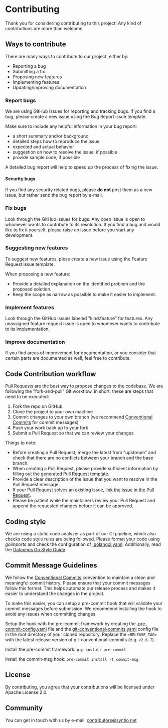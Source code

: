# Contributing
Thank you for considering contributing to this project! Any kind of contributions are more than welcome.

## Ways to contribute
There are many ways to contribute to our project, either by:

- Reporting a bug
- Submitting a fix
- Proposing new features
- Implementing features
- Updating/improving documentation

### Report bugs
We are using GitHub Issues for reporting and tracking bugs.
If you find a bug, please create a new issue using the Bug Report issue template.

Make sure to include any helpful information in your bug report:
- a short summary and/or background
- detailed steps how to reproduce the issue
- expected and actual behavior
- suggestion on how to resolve the issue, if possible
- provide sample code, if possible

A detailed bug report will help to speed up the process of fixing the issue.

#### Security bugs
If you find any security related bugs, please **do not** post them as a new issue, but rather send the bug report by e-mail.

### Fix bugs
Look through the GitHub issues for bugs. Any open issue is open to whomever wants to contribute to its resolution.
If you find a bug and would like to fix it yourself, please raise an issue before you start any development.

### Suggesting new features
To suggest new features, plese create a new issue using the Feature Request issue template.

When proposing a new feature:
- Provide a detailed explanation on the identified problem and the proposed solution.
- Keep the scope as narrow as possible to make it easier to implement.

### Implement features
Look through the GitHub issues labeled "kind:feature" for features.
Any unassigned feature request issue is open to whomever wants to contribute to its implementation.

### Improve documentation
If you find areas of improvement for documentation, or you consider that certain parts are documented as well, feel free to contribute.

## Code Contribution workflow
Pull Requests are the best way to propose changes to the codebase. We are following the "fork-and-pull" Git workflow.
In short, these are steps that need to be executed:

1. Fork the repo on GitHub
2. Clone the project to your own machine
3. Commit changes to your own branch (we recommend [Conventional Commits](https://www.conventionalcommits.org/en/v1.0.0/) for commit messages)
4. Push your work back up to your fork
5. Submit a Pull Request so that we can review your changes

Things to note:
- Before creating a Pull Request, merge the latest from "upstream" and check that there are no conflicts between your branch and the base branch.
- When creating a Pull Request, please provide sufficient information by filling out the generated Pull Request template.
- Provide a clear description of the issue that you want to resolve in the Pull Request message.
- If your Pull Request solves an existing issue, [link the issue in the Pull Request](https://docs.github.com/en/issues/tracking-your-work-with-issues/linking-a-pull-request-to-an-issue).
- Please be patient while the maintainers review your Pull Request and append the requested changes before it can be approved.

## Coding style
We are using a static code analyzer as part of our CI pipeline, which also checks code style rules are being followed.
Please format your code using *goimports* and check the configuration of [.golangci.yaml](.golangci.yaml).
Additionally, read the [Dataphos Go Style Guide](STYLEGUIDE.md).

## Commit Message Guidelines
We follow the [Conventional Commits](https://www.conventionalcommits.org/en/v1.0.0/) convention to maintain a clean and meaningful commit history. Please ensure that your commit messages follow this format. This helps automate our release process and makes it easier to understand the changes in the project.

To make this easier, you can setup a pre-commit hook that will validate your commit messages before submission. We recommend installing the hook to avoid any issues when committing changes.

Setup the hook with the pre-commit framework by creating the [.pre-commit-config.yaml](https://github.com/qoomon/git-conventional-commits?tab=readme-ov-file#setup-with-the-pre-commit-framework) file and the [git-conventional-commits.yaml](https://github.com/qoomon/git-conventional-commits?tab=readme-ov-file#config-file) config file in the root directory of your cloned repository. Replace the `<RELEASE_TAG>` with the latest release version of git-conventional-commits (e.g. `v2.6.7`).

Install the pre-commit framework: `pip install pre-commit`

Install the commit-msg hook: `pre-commit install -t commit-msg`

## License
By contributing, you agree that your contributions will be licensed under Apache License 2.0.

## Community
You can get in touch with us by e-mail: contributors@syntio.net
